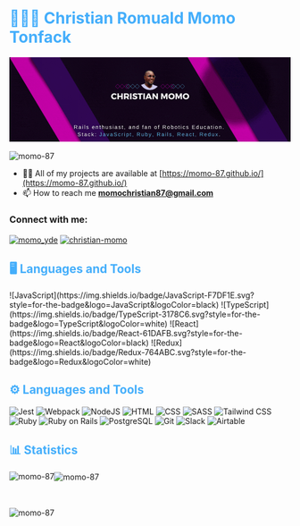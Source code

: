 <h1 style="color: #44AEFB;"> 👨🏻‍💻 Christian Romuald Momo Tonfack </h1>

![github_cover_banner](./banner2.gif)

<p align="left"> <img src="https://komarev.com/ghpvc/?username=momo-87&label=Profile%20views&color=0e75b6&style=flat" alt="momo-87" /> </p>

<!-- <p align="left"> <a href="https://github.com/ryo-ma/github-profile-trophy"><img src="https://github-profile-trophy.vercel.app/?username=momo-87" alt="momo-87" /></a> </p> -->

<!-- - 🔭 I’m currently working on [BookStore Project](https://github.com/momo-87/book-store.git) -->
<!-- - 🌱 I’m currently learning **Full stack development at Microverse** -->
- 👨‍💻 All of my projects are available at [https://momo-87.github.io/](https://momo-87.github.io/)
- 📫 How to reach me **momochristian87@gmail.com**

<h3 align="left">Connect with me:</h3>
<p align="left">
<a href="https://twitter.com/momo_yde" target="blank"><img align="center" src="https://raw.githubusercontent.com/rahuldkjain/github-profile-readme-generator/master/src/images/icons/Social/twitter.svg" alt="momo_yde" height="30" width="40" /></a>
<a href="https://linkedin.com/in/christian-momo" target="blank"><img align="center" src="https://raw.githubusercontent.com/rahuldkjain/github-profile-readme-generator/master/src/images/icons/Social/linked-in-alt.svg" alt="christian-momo" height="30" width="40" /></a>
</p>

<h2 style="color: #44AEFB"> 🖥️ Languages and Tools</h2>
![JavaScript](https://img.shields.io/badge/JavaScript-F7DF1E.svg?style=for-the-badge&logo=JavaScript&logoColor=black)
![TypeScript](https://img.shields.io/badge/TypeScript-3178C6.svg?style=for-the-badge&logo=TypeScript&logoColor=white)
![React](https://img.shields.io/badge/React-61DAFB.svg?style=for-the-badge&logo=React&logoColor=black)
![Redux](https://img.shields.io/badge/Redux-764ABC.svg?style=for-the-badge&logo=Redux&logoColor=white)




<h2 style="color: #44AEFB">⚙️ Languages and Tools</h2>


![Jest](https://img.shields.io/badge/Jest-C21325.svg?style=for-the-badge&logo=Jest&logoColor=white)
![Webpack](https://img.shields.io/badge/Webpack-8DD6F9.svg?style=for-the-badge&logo=Webpack&logoColor=black)
![NodeJS](https://img.shields.io/badge/Node.js-339933.svg?style=for-the-badge&logo=nodedotjs&logoColor=white)
![HTML](https://img.shields.io/badge/HTML5-E34F26.svg?style=for-the-badge&logo=HTML5&logoColor=white)
![CSS](https://img.shields.io/badge/CSS3-1572B6.svg?style=for-the-badge&logo=CSS3&logoColor=white)
![SASS](https://img.shields.io/badge/Sass-CC6699.svg?style=for-the-badge&logo=Sass&logoColor=white)
![Tailwind CSS](https://img.shields.io/badge/Tailwind%20CSS-06B6D4.svg?style=for-the-badge&logo=Tailwind-CSS&logoColor=white)
![Ruby](https://img.shields.io/badge/Ruby-CC342D.svg?style=for-the-badge&logo=Ruby&logoColor=white)
![Ruby on Rails](https://img.shields.io/badge/Ruby%20on%20Rails-D30001.svg?style=for-the-badge&logo=Ruby-on-Rails&logoColor=white)
![PostgreSQL](https://img.shields.io/badge/PostgreSQL-4169E1.svg?style=for-the-badge&logo=PostgreSQL&logoColor=white)
![Git](https://img.shields.io/badge/Git-F05032.svg?style=for-the-badge&logo=Git&logoColor=white)
![Slack](https://img.shields.io/badge/Slack-4A154B.svg?style=for-the-badge&logo=Slack&logoColor=white)
![Airtable](https://img.shields.io/badge/Airtable-18BFFF.svg?style=for-the-badge&logo=Airtable&logoColor=white)


<h2 style="color: #44AEFB">📊 Statistics</h2>

<!-- ![stats_banner](https://user-images.githubusercontent.com/78341798/194534778-d662496c-ae00-4e8d-ae9b-b90912054e7f.gif) -->

<!-- Begin Stats Cards -->
<!-- Resources:  -->
<!-- Github & Languages Stats: https://github.com/anuraghazra/github-readme-stats --> 
<!-- Streak Stats: https://github.com/denvercoder1/github-readme-streak-stats -->
<!-- Change the value after ?username= to your GitHub username. -->
<p><img align="left" src="https://github-readme-stats.vercel.app/api?username=momo-87&hide=stars&count_private=true&show_icons=true&theme=algolia&border_radius=20" alt="momo-87" /></p>

<p><img align="center" src="https://github-readme-stats.vercel.app/api/top-langs/?username=momo-87&layout=compact&show_icons=true&theme=algolia&border_radius=20" alt="momo-87" /></p>
<br>
<p><img align="center" src="https://streak-stats.demolab.com?user=momo-87&count_private=true&theme=algolia&border_radius=20" alt="momo-87" /></p>


